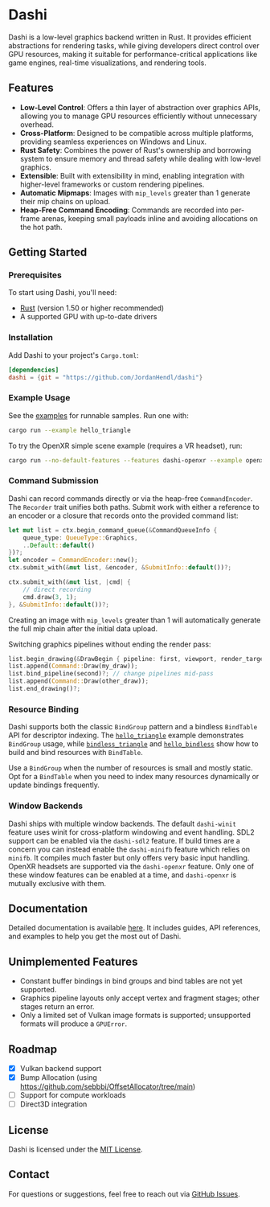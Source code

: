 # Dashi

Dashi is a low-level graphics backend written in Rust. It provides efficient abstractions for rendering tasks, while giving developers direct control over GPU resources, making it suitable for performance-critical applications like game engines, real-time visualizations, and rendering tools.

## Features

- **Low-Level Control**: Offers a thin layer of abstraction over graphics APIs, allowing you to manage GPU resources efficiently without unnecessary overhead.
- **Cross-Platform**: Designed to be compatible across multiple platforms,
  providing seamless experiences on Windows and Linux.
- **Rust Safety**: Combines the power of Rust's ownership and borrowing system to
  ensure memory and thread safety while dealing with low-level graphics.
- **Extensible**: Built with extensibility in mind, enabling integration with
  higher-level frameworks or custom rendering pipelines.
- **Automatic Mipmaps**: Images with `mip_levels` greater than 1 generate their
  mip chains on upload.
- **Heap-Free Command Encoding**: Commands are recorded into per-frame arenas,
  keeping small payloads inline and avoiding allocations on the hot path.

## Getting Started

### Prerequisites

To start using Dashi, you'll need:

- [Rust](https://www.rust-lang.org/tools/install) (version 1.50 or higher recommended)
- A supported GPU with up-to-date drivers

### Installation

Add Dashi to your project's `Cargo.toml`:

```toml
[dependencies]
dashi = {git = "https://github.com/JordanHendl/dashi"}
```

### Example Usage

See the [examples](https://github.com/JordanHendl/dashi/tree/main/examples) for runnable samples. Run one with:

```bash
cargo run --example hello_triangle
```

To try the OpenXR simple scene example (requires a VR headset), run:

```bash
cargo run --no-default-features --features dashi-openxr --example openxr_simple_scene
```

### Command Submission

Dashi can record commands directly or via the heap-free `CommandEncoder`. The
`Recorder` trait unifies both paths. Submit work with either a reference to an
encoder or a closure that records onto the provided command list:

```rust
let mut list = ctx.begin_command_queue(&CommandQueueInfo {
    queue_type: QueueType::Graphics,
    ..Default::default()
})?;
let encoder = CommandEncoder::new();
ctx.submit_with(&mut list, &encoder, &SubmitInfo::default())?;

ctx.submit_with(&mut list, |cmd| {
    // direct recording
    cmd.draw(3, 1);
}, &SubmitInfo::default())?;
```

Creating an image with `mip_levels` greater than 1 will automatically generate
the full mip chain after the initial data upload.

Switching graphics pipelines without ending the render pass:

```rust
list.begin_drawing(&DrawBegin { pipeline: first, viewport, render_target, clear_values })?;
list.append(Command::Draw(my_draw));
list.bind_pipeline(second)?; // change pipelines mid-pass
list.append(Command::Draw(other_draw));
list.end_drawing()?;
```

### Resource Binding

Dashi supports both the classic `BindGroup` pattern and a bindless `BindTable` API for descriptor indexing. The [`hello_triangle`](examples/hello_triangle.rs) example demonstrates `BindGroup` usage, while [`bindless_triangle`](examples/bindless_triangle.rs) and [`hello_bindless`](examples/hello_bindless.rs) show how to build and bind resources with `BindTable`.

Use a `BindGroup` when the number of resources is small and mostly static. Opt for a `BindTable` when you need to index many resources dynamically or update bindings frequently.

### Window Backends

Dashi ships with multiple window backends. The default `dashi-winit` feature
uses winit for cross-platform windowing and event handling. SDL2 support can be
enabled via the `dashi-sdl2` feature. If build times are a concern you can
instead enable the `dashi-minifb` feature which relies on `minifb`. It compiles
much faster but only offers very basic input handling.
OpenXR headsets are supported via the `dashi-openxr` feature.
Only one of these window features can be enabled at a time, and `dashi-openxr`
is mutually exclusive with them.

## Documentation

Detailed documentation is available [here](https://github.com/JordanHendl/dashi/wiki). It includes guides, API references, and examples to help you get the most out of Dashi.

## Unimplemented Features

- Constant buffer bindings in bind groups and bind tables are not yet supported.
- Graphics pipeline layouts only accept vertex and fragment stages; other stages return an error.
- Only a limited set of Vulkan image formats is supported; unsupported formats will produce a `GPUError`.

## Roadmap

- [x] Vulkan backend support
- [x] Bump Allocation (using https://github.com/sebbbi/OffsetAllocator/tree/main)
- [ ] Support for compute workloads
- [ ] Direct3D integration

## License

Dashi is licensed under the [MIT License](LICENSE).

## Contact

For questions or suggestions, feel free to reach out via [GitHub Issues](https://github.com/JordanHendl/dashi/issues).


